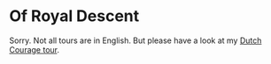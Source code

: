 # Of Royal Descent

Sorry. Not all tours are in English. But please have a look at my
[Dutch Courage tour](/walks#dutch).
